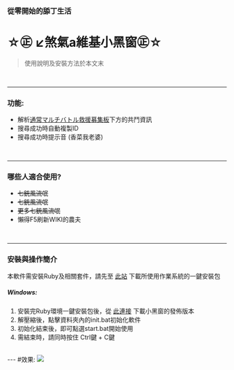 ### 從零開始的舔丁生活
# ☆㊣ ↙煞氣a維基小黑窗㊣☆  
 >使用說明及安裝方法於本文末
 
<br />

---
### 功能:
* 解析[通常マルチバトル救援募集板](http://gbf-wiki.com/index.php?%C4%CC%BE%EF%A5%DE%A5%EB%A5%C1%A5%D0%A5%C8%A5%EB%B5%DF%B1%E7%CA%E7%BD%B8%C8%C4)下方的共鬥資訊
* 搜尋成功時自動複製ID
* 搜尋成功時提示音 (香菜我老婆)

<br />

 ---
### 哪些人適合使用?
* <del>七銃風流氓</del>
* <del>七銃風流氓</del>
* <del>更多七銃風流氓</del>
* 懶得F5刷新WIKI的農夫

</br>

---
### 安裝與操作簡介
本軟件需安裝Ruby及相關套件，請先至 [此站](http://railsinstaller.org/en) 下載所使用作業系統的一鍵安裝包

##### Windows:
1. 安裝完Ruby環境一鍵安裝包後，從 [此連接](https://github.com//TimWei/ZooeyPeroPero/archive/master.zip) 下載小黑窗的發佈版本
2. 解壓縮後，點擊資料夾內的init.bat初始化軟件
3. 初始化結束後，即可點選start.bat開始使用
4. 需結束時，請同時按住 Ctrl鍵 + C鍵

</br>
---
#效果:
<img src='http://i.imgur.com/of3dCHw.jpg'/>